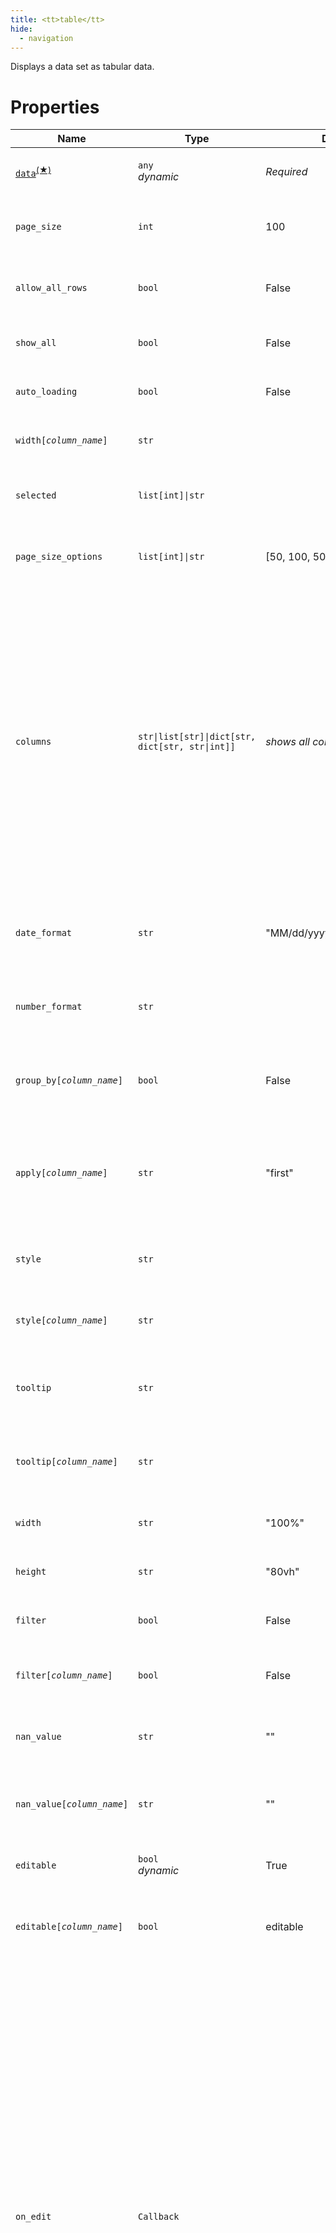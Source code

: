 ```yaml
---
title: <tt>table</tt>
hide:
  - navigation
---
```


<!-- Category: controls -->
Displays a data set as tabular data.

# Properties


<table>
<thead>
    <tr>
    <th>Name</th>
    <th>Type</th>
    <th>Default</th>
    <th>Description</th>
    </tr>
</thead>
<tbody>
<tr>
<td nowrap><code id="p-data"><u><bold>data</bold></u></code><sup><a href="#dv">(&#9733;)</a></sup></td>
<td><code>any</code><br/><i>dynamic</i></td>
<td nowrap><i>Required</i></td>
<td><p>The data to be represented in this table.</p></td>
</tr>
<tr>
<td nowrap><code id="p-page_size">page_size</code></td>
<td><code>int</code></td>
<td nowrap>100</td>
<td><p>For a paginated table, the number of visible rows.</p></td>
</tr>
<tr>
<td nowrap><code id="p-allow_all_rows">allow_all_rows</code></td>
<td><code>bool</code></td>
<td nowrap>False</td>
<td><p>For a paginated table, adds an option to show all the rows.</p></td>
</tr>
<tr>
<td nowrap><code id="p-show_all">show_all</code></td>
<td><code>bool</code></td>
<td nowrap>False</td>
<td><p>For a paginated table, show all the rows.</p></td>
</tr>
<tr>
<td nowrap><code id="p-auto_loading">auto_loading</code></td>
<td><code>bool</code></td>
<td nowrap>False</td>
<td><p>If True, the data will be loaded on demand.</p></td>
</tr>
<tr>
<td nowrap><code id="p-width[column_name]">width[<i>column_name</i>]</code></td>
<td><code>str</code></td>
<td nowrap></td>
<td><p>The width, in CSS units, of the indicated column.</p></td>
</tr>
<tr>
<td nowrap><code id="p-selected">selected</code></td>
<td><code>list[int]|str</code></td>
<td nowrap></td>
<td><p>The list of the indices of the rows to be displayed as selected.</p></td>
</tr>
<tr>
<td nowrap><code id="p-page_size_options">page_size_options</code></td>
<td><code>list[int]|str</code></td>
<td nowrap>[50, 100, 500]</td>
<td><p>The list of available page sizes that users can choose from.</p></td>
</tr>
<tr>
<td nowrap><code id="p-columns">columns</code></td>
<td><code>str|list[str]|dict[str, dict[str, str|int]]</code></td>
<td nowrap><i>shows all columns when empty</i></td>
<td><p>The list of the column names to display.
<ul>
<li>str: Semicolon (';')-separated list of column names.</li>
<li>list[str]: The list of column names.</li>
<li>dict: A dictionary with entries matching: {"col name": {format: "format", index: 1}}.<br/>
if <i>index</i> is specified, it represents the display order of the columns.
If <i>index</i> is not specified, the list order defines the index.<br/>
If <i>format</i> is specified, it is used for numbers or dates.</li>
</ul></p></td>
</tr>
<tr>
<td nowrap><code id="p-date_format">date_format</code></td>
<td><code>str</code></td>
<td nowrap>"MM/dd/yyyy"</td>
<td><p>The date format used for all date columns when the format is not specifically defined.</p></td>
</tr>
<tr>
<td nowrap><code id="p-number_format">number_format</code></td>
<td><code>str</code></td>
<td nowrap></td>
<td><p>The number format used for all number columns when the format is not specifically defined.</p></td>
</tr>
<tr>
<td nowrap><code id="p-group_by[column_name]">group_by[<i>column_name</i>]</code></td>
<td><code>bool</code></td>
<td nowrap>False</td>
<td><p>Indicates, if True, that the given column can be aggregated.<br/>See <a href="#aggregation">below</a> for details.</p></td>
</tr>
<tr>
<td nowrap><code id="p-apply[column_name]">apply[<i>column_name</i>]</code></td>
<td><code>str</code></td>
<td nowrap>"first"</td>
<td><p>The name of the aggregation function to use.<br/>This is used only if <i>group_by[column_name]</i> is set to True.<br/>See <a href="#aggregation">below</a> for details.</p></td>
</tr>
<tr>
<td nowrap><code id="p-style">style</code></td>
<td><code>str</code></td>
<td nowrap></td>
<td><p>Allows the styling of table lines.<br/>See <a href="#dynamic-styling">below</a> for details.</p></td>
</tr>
<tr>
<td nowrap><code id="p-style[column_name]">style[<i>column_name</i>]</code></td>
<td><code>str</code></td>
<td nowrap></td>
<td><p>Allows the styling of table cells.<br/>See <a href="#dynamic-styling">below</a> for details.</p></td>
</tr>
<tr>
<td nowrap><code id="p-tooltip">tooltip</code></td>
<td><code>str</code></td>
<td nowrap></td>
<td><p>The name of the function that must return a tooltip text for a cell.<br/>See <a href="#cell-tooltips">below</a> for details.</p></td>
</tr>
<tr>
<td nowrap><code id="p-tooltip[column_name]">tooltip[<i>column_name</i>]</code></td>
<td><code>str</code></td>
<td nowrap></td>
<td><p>The name of the function that must return a tooltip text for a cell.<br/>See <a href="#cell-tooltips">below</a> for details.</p></td>
</tr>
<tr>
<td nowrap><code id="p-width">width</code></td>
<td><code>str</code></td>
<td nowrap>"100%"</td>
<td><p>The width, in CSS units, of this table control.</p></td>
</tr>
<tr>
<td nowrap><code id="p-height">height</code></td>
<td><code>str</code></td>
<td nowrap>"80vh"</td>
<td><p>The height, in CSS units, of this table control.</p></td>
</tr>
<tr>
<td nowrap><code id="p-filter">filter</code></td>
<td><code>bool</code></td>
<td nowrap>False</td>
<td><p>Indicates, if True, that all columns can be filtered.</p></td>
</tr>
<tr>
<td nowrap><code id="p-filter[column_name]">filter[<i>column_name</i>]</code></td>
<td><code>bool</code></td>
<td nowrap>False</td>
<td><p>Indicates, if True, that the indicated column can be filtered.</p></td>
</tr>
<tr>
<td nowrap><code id="p-nan_value">nan_value</code></td>
<td><code>str</code></td>
<td nowrap>""</td>
<td><p>The replacement text for NaN (not-a-number) values.</p></td>
</tr>
<tr>
<td nowrap><code id="p-nan_value[column_name]">nan_value[<i>column_name</i>]</code></td>
<td><code>str</code></td>
<td nowrap>""</td>
<td><p>The replacement text for NaN (not-a-number) values for the indicated column.</p></td>
</tr>
<tr>
<td nowrap><code id="p-editable">editable</code></td>
<td><code>bool</code><br/><i>dynamic</i></td>
<td nowrap>True</td>
<td><p>Indicates, if True, that all columns can be edited.</p></td>
</tr>
<tr>
<td nowrap><code id="p-editable[column_name]">editable[<i>column_name</i>]</code></td>
<td><code>bool</code></td>
<td nowrap>editable</td>
<td><p>Indicates, if False, that the indicated column cannot be edited when editable is True.</p></td>
</tr>
<tr>
<td nowrap><code id="p-on_edit">on_edit</code></td>
<td><code>Callback</code></td>
<td nowrap></td>
<td><p>The name of a function that is triggered when a cell edition is validated.<br/>All parameters of that function are optional:
<ul>
<li>state (<code>State^</code>): the state instance.</li>
<li>var_name (str): the name of the tabular data variable.</li>
<li>payload (dict): the details on this callback's invocation.<br/>
This dictionary has the following keys:
<ul>
<li>index (int): the row index.</li>
<li>col (str): the column name.</li>
<li>value (any): the new cell value cast to the type of the column.</li>
<li>user_value (str): the new cell value, as it was provided by the user.</li>
<li>tz (str): the timezone if the column type is date.</li>
</ul>
</li>
</ul><br/>If this property is not set, the user cannot edit cells.</p></td>
</tr>
<tr>
<td nowrap><code id="p-on_delete">on_delete</code></td>
<td><code>str</code></td>
<td nowrap></td>
<td><p>The name of a function that is triggered when a row is deleted.<br/>All parameters of that function are optional:
<ul>
<li>state (<code>State^</code>): the state instance.</li>
<li>var_name (str): the name of the tabular data variable.</li>
<li>payload (dict): the details on this callback's invocation.<br/>
This dictionary has the following keys:
<ul>
<li>index (int): the row index.</li>
</ul>
</li>
</ul><br/>If this property is not set, the user cannot delete rows.</p></td>
</tr>
<tr>
<td nowrap><code id="p-on_add">on_add</code></td>
<td><code>str</code></td>
<td nowrap></td>
<td><p>The name of a function that is triggered when the user requests a row to be added.<br/>All parameters of that function are optional:
<ul>
<li>state (<code>State^</code>): the state instance.</li>
<li>var_name (str): the name of the tabular data variable.</li>
<li>payload (dict): the details on this callback's invocation.<br/>This dictionary has the following keys:
<ul>
<li>index (int): the row index.</li>
</ul>
</li>
</ul><br/>If this property is not set, the user cannot add rows.</p></td>
</tr>
<tr>
<td nowrap><code id="p-on_action">on_action</code></td>
<td><code>str</code></td>
<td nowrap></td>
<td><p>The name of a function that is triggered when the user selects a row.<br/>All parameters of that function are optional:
<ul>
<li>state (<code>State^</code>): the state instance.</li>
<li>var_name (str): the name of the tabular data variable.</li>
<li>payload (dict): the details on this callback's invocation.<br/>This dictionary has the following keys:
<ul>
<li>action: the name of the action that triggered this callback.</li>
<li>index (int): the row index.</li>
<li>col (str): the column name.</li></ul></li></ul>.</p></td>
</tr>
<tr>
<td nowrap><code id="p-size">size</code></td>
<td><code>str</code></td>
<td nowrap>"small"</td>
<td><p>The size of the rows.<br/>Valid values are "small" and "medium".</p></td>
</tr>
<tr>
<td nowrap><code id="p-rebuild">rebuild</code></td>
<td><code>bool</code><br/><i>dynamic</i></td>
<td nowrap>False</td>
<td><p>If set to True, this allows to dynamically refresh the  columns.</p></td>
</tr>
<tr>
<td nowrap><code id="p-lov[column_name]">lov[<i>column_name</i>]</code></td>
<td><code>list[str]|str</code></td>
<td nowrap></td>
<td><p>The list of values of the indicated column.</p></td>
</tr>
<tr>
<td nowrap><code id="p-active">active</code></td>
<td><code>bool</code><br/><i>dynamic</i></td>
<td nowrap>True</td>
<td><p>Indicates if this component is active.<br/>An inactive component allows no user interaction.</p></td>
</tr>
<tr>
<td nowrap><code id="p-id">id</code></td>
<td><code>str</code></td>
<td nowrap></td>
<td><p>The identifier that will be assigned to the rendered HTML component.</p></td>
</tr>
<tr>
<td nowrap><code id="p-properties">properties</code></td>
<td><code>dict[str, any]</code></td>
<td nowrap></td>
<td><p>Bound to a dictionary that contains additional properties for this element.</p></td>
</tr>
<tr>
<td nowrap><code id="p-class_name">class_name</code></td>
<td><code>str</code><br/><i>dynamic</i></td>
<td nowrap></td>
<td><p>The list of CSS class names that will be associated with the generated HTML Element.<br/>These class names will be added to the default <code>taipy-&lt;element_type&gt;</code>.</p></td>
</tr>
<tr>
<td nowrap><code id="p-hover_text">hover_text</code></td>
<td><code>str</code><br/><i>dynamic</i></td>
<td nowrap></td>
<td><p>The information that is displayed when the user hovers over this element.</p></td>
</tr>
  </tbody>
</table>

<p><sup id="dv">(&#9733;)</sup><a href="#p-data" title="Jump to the default property documentation."><code>data</code></a> is the default property for this visual element.</p>

# Details

## Data types

All the data sets represented in the table control must be assigned to
its [*data*](#p-data) property.

The supported types for the [*data*](#p-data) property are:

- A list of values:<br/>
    When receiving a *data* that is just a series of values, the table is made of a single column holding
    the values at the corresponding index. The column name is then "0".
- A [Pandas DataFrame](https://pandas.pydata.org/docs/reference/api/pandas.DataFrame.html):<br/>
    Taipy tables then use the same column names as the DataFrame's.
- A dictionary:<br/>
    The value is converted into a Pandas DataFrame where each key/value pair is converted
    to a column named *key* and the associated value. Note that this will work only when
    all the values of the dictionary keys are series that have the same length.
- A list of lists of values:<br/>
    All the lists must be the same length. The table control creates one row for each list in the
    collection.
- A Numpy series:<br/>
    Taipy internally builds a Pandas DataFrame with the provided *data*.
 
## Display modes

The table component supports three display modes:

- *paginated*: you can choose the page size and page size options. The [*allow_all_rows*](#p-allow_all_rows)
  property makes it possible to add an option to show a page with all rows.
- *unpaginated*: all rows and no page are shown. That is the setting when the [*show_all*](#p-show_all)
  property is set to True.
- *auto_loading*: the pages are loaded on demand depending on the visible area. That is the behavior when
  the [*auto_loading*](#p-auto_loading) property is set to True.

## The *rebuild* property

When the application modifies the value of a dynamic property, the impact of the change is
immediately reflected on the application page. However, changing the value of properties that are
*not* dynamic requires that the user refreshes the page manually (or that the application
explicitly calls `navigate()^` with the *force* parameter set to True). This is due to the fact
that the entire front-end component must be entirely re-generated to reflect its new settings
based on the property values.<br/>
The table control provides the [*rebuild*](#p-rebuild) property that, when set to True, triggers
the rebuilding of the table front-end component and refreshes the page.<br/>
Note that this mechanism may hurt the user experience because rebuilding the entire component can
be a somewhat complex operation.

Here is a situation where you may need to use [*rebuild*](#p-rebuild): your application displays
a table, and you want to provide a way to interactively change the order of its columns.<br/>
Here is what the application code would look like:
```python  title="table.py"
from taipy.gui import Gui

# x: [1..5]
x_range = range(1, 6)
data = {
    "X": x_range,
    "Y": [x*x for x in x_range]
}

column_orders = [("X;Y", "Squared"), ("Y;X", "Square root")]
columns = column_orders[0]

page = """
<|{data}|table|columns={columns[0]}|show_all|>

<|{columns}|toggle|lov={column_orders}|>
"""

Gui(page=page).run()
```

The table displays two columns of data, one column holding the square value of the other.
When you run this application, here is what the page looks like:
<figure class="tp-center">
    <img src="../table-rebuild-1-d.png" class="visible-dark"  width="60%"/>
    <img src="../table-rebuild-1-l.png" class="visible-light" width="60%"/>
    <figcaption>Initial display of the application</figcaption>
</figure>

A toggle button lets the user choose whether to represent, in the second column, the square of the
value in the first column or the other way around.<br/>
To implement this, the code is setting the value "X;Y" or "Y;X" to the property
[*columns*](#p-columns).<br/>
Here is what the application looks like just after the user has changed the
value of the toggle button:
<figure class="tp-center">
    <img src="../table-rebuild-2-d.png" class="visible-dark"  width="60%"/>
    <img src="../table-rebuild-2-l.png" class="visible-light" width="60%"/>
    <figcaption>After the columns should be reordered</figcaption>
</figure>

We can see that although the value for the toggle button was properly updated, the table has not
rearranged its columns. That is because the [*columns*](#p-columns) property is *not* dynamic.

Setting the [*rebuild*](#p-rebuild) property to True allows for updating the table on the fly:
let's change the table's Markdown definition to:
```
<|{data}|table|columns={columns[0]}|show_all|rebuild|>
```

If you run the application again, and select the alternative column order in the toggle button,
here is what the page looks like:
<figure class="tp-center">
    <img src="../table-rebuild-3-d.png" class="visible-dark"  width="60%"/>
    <img src="../table-rebuild-3-l.png" class="visible-light" width="60%"/>
    <figcaption>After the columns are reordered</figcaption>
</figure>

Now the table properly reflects the value of the [*columns*](#p-columns) property and no manual
refresh was needed.

Make sure, when you are using the [*rebuild*](#p-rebuild) property, that no performance impact is
so bad that it would ruin the user experience.

# Styling

All the table controls are generated with the "taipy-table" CSS class. You can use this class
name to select the tables on your page and apply style.

## [Stylekit](../styling/stylekit.md) support

The [Stylekit](../styling/stylekit.md) provides a CSS custom property:

- *--table-stripe-opacity*<br/>
  This property contains the opacity applied to odd lines of tables.<br/>
  The default value is 0.5.

The [Stylekit](../styling/stylekit.md) also provides specific CSS classes that you can use to style
tables:

- *header-plain*<br/>
  Adds a plain and contrasting background color to the table header.
- *rows-bordered*<br/>
  Adds a bottom border to each row.
- *rows-similar*<br/>
  Removes the even-odd striped background so all rows have the same background.

## Dynamic styling

You can modify the style of entire rows or specific table cells based on any criteria, including
the table data itself.

When Taipy creates the rows and the cells, it can add a specific CSS class to the generated elements.
This class name is the string returned by the function set to the [*style*](#p-style) property for entire rows,
or [*style[column_name]*](#p-style[column_name]) for specific cells.

The signature of this function depends on which *style* property you use:

   - [*style*](#p-style): this applies to entire rows.<br/>
     The given function expects three optional parameters:
     - *state*: the current state
     - *index*: the index of the row in this table
     - *row*: all the values for this row
   - [*style[column_name]*](#p-style[column_name]): this applies to a specific cell.<br/>
     The given function expects five optional parameters:
     - *state*: the current state
     - *value*: the value of the cell
     - *index*: the index of the row in this table
     - *row*: all the values for this row
     - *column_name*: the name of the column for this cell

Based on these parameters, the function must return a string that defines a CSS class name that will
be added to the CSS classes for this table row or this specific cell.<br/>
The [example](#styling-rows) below shows how this works.

# Usage

## Show tabular data

Suppose you want to display the data set defined as follows:

```python
# x_range = [-10, -6, -2, 2, 6, 10]
x_range = range(-10, 11, 4)

data = {
    "x": x_range,
    # y1 = x*x
    "y1": [x*x for x in x_range],
    # y2 = 100-x*x
    "y2": [100-x*x for x in x_range]
}
```

You can use the following control declaration to display all these numbers
in a table:

!!! example "Definition"

    === "Markdown"

        ```
        <|{data}|table|>
        ```

    === "HTML"

        ```html
        <taipy:table>{data}</taipy:table>
        ```

    === "Python"

        ```python
        import taipy.gui.builder as tgb
        ...
        tgb.table("{data}")
        ```

The resulting image looks like this:
<figure class="tp-center">
    <img src="../table-simple-d.png" class="visible-dark"  width="50%"/>
    <img src="../table-simple-l.png" class="visible-light" width="50%"/>
    <figcaption>A simple table</figcaption>
</figure>

### Large data

The example above had only six lines of data. If we change the *x_range* definition
to create far more data lines, we come up with a table with much more data to display:
```python
# x_range = [-10, -9.98, ..., 9.98, 10.0] - 1000 x values
x_range = [round(20*i/1000-10, 2) for i in range(0, 1001)]

data = {
    "x": large_x_range,
    # y1 = x*x
    "y1": [round(x*x, 5) for x in large_x_range],
    # y2 = 100-x*x
    "y2": [round(100-x*x, 5) for x in large_x_range]
}
```

We can use the same table control definition:

!!! example "Definition"

    === "Markdown"

        ```
        <|{data}|table|>
        ```

    === "HTML"

        ```html
        <taipy:table>{data}</taipy:table>
        ```

    === "Python"

        ```python
        import taipy.gui.builder as tgb
        ...
        tgb.table("{data}")
        ```

To get a rendering looking like this:
<figure class="tp-center">
    <img src="../table-page-d.png" class="visible-dark"  width="50%"/>
    <img src="../table-page-l.png" class="visible-light" width="50%"/>
    <figcaption>Paginated table (partial)</figcaption>
</figure>

Only the first 100 rows (as indicated in the 'Rows per page' selector) are visible.<br/>
The table scroll bar lets you navigate across the 100 first rows.<br/>
You can change how many rows are displayed simultaneously using the
[*page_size*](#p-page_size) and [*page_size_options*](#p-page_size_options) properties.

If you want to display all the rows at the same time, you can change the control definition
to set the [*show_all*](#p-show_all) to True:

!!! example "Definition"

    === "Markdown"

        ```
        <|{data}|table|show_all|>
        ```

    === "HTML"

        ```html
        <taipy:table show_all>{data}</taipy:table>
        ```

    === "Python"

        ```python
        import taipy.gui.builder as tgb
        ...
        tgb.table("{data}", show_all=True)
        ```

Now the table displays all the data rows, and the scrollbar lets you navigate among all of
them:
<figure class="tp-center">
    <img src="../table-show_all-d.png" class="visible-dark"  width="50%"/>
    <img src="../table-show_all-l.png" class="visible-light" width="50%"/>
    <figcaption>Showing all the rows (partial)</figcaption>
</figure>

Setting the [*allow_all_rows*](#p-allow_all_rows) property to True for a paginated table
adds the 'All' option to the page size options, so the user can switch from one mode to
the other.

## Show specific columns

If you want to display a specific set of columns, you can use the [*columns*](#p-columns)
property to indicate what columns should be displayed.

Here is how you would define the table control if you want to hide the column *y2*
from the examples above:

!!! example "Definition"

    === "Markdown"

        ```
        <|{data}|table|columns=x;y1|>
        ```

    === "HTML"

        ```html
        <taipy:table columns="x;y1">{data}</taipy:table>
        ```

    === "Python"

        ```python
        import taipy.gui.builder as tgb
        ...
        tgb.table("{data}", columns="x;y1")
        ```

And the *y2* column is not displayed any longer:
<figure class="tp-center">
    <img src="../table-columns-d.png" class="visible-dark"  width="50%"/>
    <img src="../table-columns-l.png" class="visible-light" width="50%"/>
    <figcaption>Specifying the visible columns</figcaption>
</figure>

## Styling rows

To give a specific style to a table row, you will use the [*style*](#p-style) property.<br/>
This property holds a function that is invoked when each row is rendered, and it must return
the name of a style, defined in CSS.

Here is how a row styling function can be defined:

```python
def even_odd_style(_1, index, _2):
    if index % 2:
        return "blue-cell"
    else:
        return "red-cell"
```

We only use the second parameter since, in this straightforward case, we do not need the application
*state* (first parameter) or the values in the row (third parameter).<br/>
Based on the row index (received in *index*), this function returns the name of the style to apply
to the row: "blue-cell" if the index is odd, "red-cell" if it is even.

We need to define what these style names mean. This is done in a CSS stylesheet, where the following
CSS content would appear:

```css
.blue-cell>td {
    color: white;
    background-color: blue;
}
.red-cell>td {
    color: yellow;
    background-color: red;
}
```

Note that the style selectors use the CSS child combinator selector "&gt;" to target elements
that hold a `td` element (the cells themselves).

To use this style, we can adjust the control definition used above so it looks like this:

!!! example "Definition"

    === "Markdown"

        ```
        <|{data}|table|style=even_odd_style|>
        ```

    === "HTML"

        ```html
        <taipy:table style="even_odd_style">{data}</taipy:table>
        ```

    === "Python"

        ```python
        import taipy.gui.builder as tgb
        ...
        tgb.table("{data}", style=even_odd_style)
        ```

The resulting display will be what we expected:
<figure class="tp-center">
    <img src="../table-rowstyle-d.png" class="visible-dark"  width="50%"/>
    <img src="../table-rowstyle-l.png" class="visible-light" width="50%"/>
    <figcaption>Styling the rows</figcaption>
</figure>

Note that the styling function is so simple that we could have made it a lambda, directly
in the control definition:

!!! example "Alternative definition"
    === "Markdown"
        ```
        <|{data}|table|style={lambda s, idx, r: "blue-cell" if idx % 2 == 0 else "red-cell"}|>
        ```

    === "HTML"
        ```html
        <taipy:table data="{data}" style="{lambda s, idx, r: 'blue-cell' if idx % 2 == 0 else 'red-cell'}" />
        ```

    === "Python"
        ```python
        import taipy.gui.builder as tgb
        ...
        tgb.table("{data}", style="{lambda s, idx, r: 'blue-cell' if idx % 2 == 0 else 'red-cell'}" />
        ```

## Aggregation

To get the aggregation functionality in your table, you must indicate which columns can be aggregated
and how to perform the aggregation.

This is done using the indexed [*group_by*](#p-group_by[column_name]) and
[*apply*](#p-apply[column_name]) properties.

The [*group_by[column_name]*](#p-group_by[column_name]) property, when set to True indicates that the
column *column_name* can be aggregated.

The function provided in the [*apply[column_name]*](#p-apply[column_name]) property indicates how to
perform this aggregation. The value of this property, which is a string, can be:

- A built-in function. Available predefined functions are the following: `count`, `sum`, `mean`, `median`,
  `min`, `max`, `std`, `first` (the default value), and `last`.
- The name of a user-defined function or a lambda function.<br/>
  This function receives a single parameter which is the series to aggregate, and it must return a scalar
  value that would result from the aggregation.

!!! example "Definition"

    === "Markdown"

        ```
        <|{data}|table|group_by[Group column]|apply[Apply column]=count|>
        ```

    === "HTML"

        ```html
        <taipy:table group_by[Group column] apply[Apply column]="count">{data}</taipy:table>
        ```

    === "Python"

        ```python
        import taipy.gui.builder as tgb
        ...
        tgb.table("{data}", group_by[Group column]=True, apply[Apply column]="count")
        ```

## Cell tooltips

You can specify a tooltip for specific table cells.

When Taipy creates the cells, it can add a specific tooltip that you would have set as the
return value of the function set to the [*tooltip*](#p-tooltip) or
[*tooltip[column_name]*](#p-tooltip[column_name]) properties.

The signature of this function expects five optional parameters:
- *state*: the current state.
- *value*: the value of the cell.
- *index*: the index of the row in this table.
- *row*: all the values for this row.
- *column_name*: the name of the column for this cell.

Based on these parameters, the function must return a string that defines a tooltip used as the
cell's tooltip text.

!!! example "Definition"

    === "Markdown"

        ```
        <|{data}|table|tooltip={lambda state, val, idx: "A tooltip" if idx % 2 == 0 else "Another tooltip"}|>
        ```

    === "HTML"

        ```html
        <taipy:table tooltip="{lambda state, val, idx: 'A tooltip' if idx % 2 == 0 else 'Another tooltip'}">{data}</taipy:table>
        ```

    === "Python"

        ```python
        import taipy.gui.builder as tgb
        ...
        tgb.table("{data}", tooltip="{lambda state, val, idx: 'A tooltip' if idx % 2 == 0 else 'Another tooltip'}")
        ```
